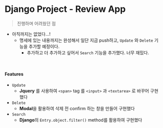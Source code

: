 # Django Project - Review App

> 진행하며 어려웠던 점

- 아직까지는 없었다...! 
  - 명세에 있는 내용까지는 완성해서 일단 지금 push하고, `Update` 와 `Delete` 기능을 추가할 예정이다. 
    - 추가하고 더 추가하고 싶어서 `Search` 기능을 추가했다. 너무 재밌다.

<br>

#### Features

- `Update` 
  - **Jquery** 를 사용하여 `<span>` tag 를 `<input>` 과 `<textarea>` 로 바꾸어 구현했다
- `Delete`
  - **Modal**을 활용하여 삭제 전 confirm 하는 창을 만들어 구현했다
- `Search`
  - **Django**의 `Entry.object.filter()` method를 활용하여 구현했다